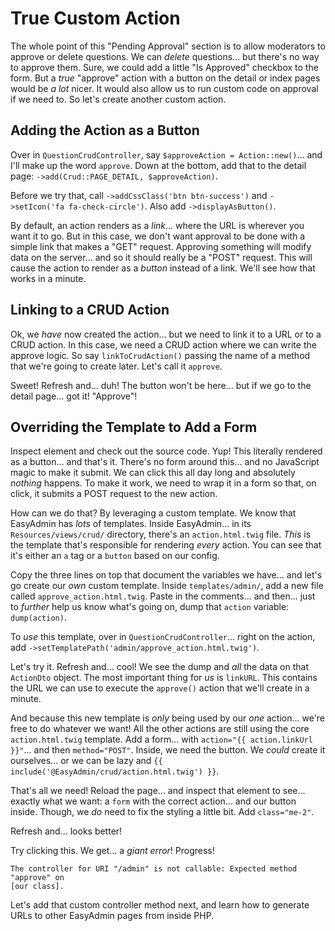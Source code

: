 # True Custom Action

The whole point of this "Pending Approval" section is to allow moderators to approve
or delete questions. We can *delete* questions... but there's no way to approve them.
Sure, we could add a little "Is Approved" checkbox to the form. But a *true*
"approve" action with a button on the detail or index pages would be *a lot* nicer.
It would also allow us to run custom code on approval if we need to. So let's
create another custom action.

## Adding the Action as a Button

Over in `QuestionCrudController`, say `$approveAction = Action::new()`... and
I'll make up the word `approve`. Down at the bottom, add that to the detail page:
`->add(Crud::PAGE_DETAIL, $approveAction)`.

Before we try that, call `->addCssClass('btn btn-success')` and
`->setIcon('fa fa-check-circle')`. Also add `->displayAsButton()`.

By default, an action renders as a *link*... where the URL is wherever you want it
to go. But in this case, we don't want approval to be done with a simple link
that makes a "GET" request. Approving something will modify data on the server...
and so it should really be a "POST" request. This will cause the action to render
as a *button* instead of a link. We'll see how that works in a minute.

## Linking to a CRUD Action

Ok, we *have* now created the action... but we need to link it to a URL or
to a CRUD action. In this case, we need a CRUD action where we can write the
approve logic. So say `linkToCrudAction()` passing the name of a method that
we're going to create later. Let's call it `approve`.

Sweet! Refresh and... duh! The button won't be here... but if we go to the detail
page... got it! "Approve"!

## Overriding the Template to Add a Form

Inspect element and check out the source code. Yup! This literally rendered as
a button... and that's it. There's no form around this... and no JavaScript
magic to make it submit. We can click this all day long and absolutely *nothing*
happens. To make it work, we need to wrap it in a form so that, on click, it
submits a POST request to the new action.

How can we do that? By leveraging a custom template. We know that EasyAdmin has *lots*
of templates. Inside EasyAdmin... in its `Resources/views/crud/` directory, there's
an `action.html.twig` file. *This* is the template that's responsible for rendering
*every* action. You can see that it's either an `a` tag or a `button` based
on our config.

Copy the three lines on top that document the variables we have... and let's go create
our *own* custom template. Inside `templates/admin/`, add a new file called
`approve_action.html.twig`. Paste in the comments... and then... just to *further*
help us know what's going on, dump that `action` variable: `dump(action)`.

To *use* this template, over in `QuestionCrudController`... right on the action,
add `->setTemplatePath('admin/approve_action.html.twig')`.

Let's try it. Refresh and... cool! We see the dump and *all* the data on that
`ActionDto` object. The most important thing for *us* is `linkURL`. This contains
the URL we can use to execute the `approve()` action that we'll create in a minute.

And because this new template is *only* being used by our *one* action... we're free
to do whatever we want! All the other actions are still using the core
`action.html.twig` template. Add a form... with `action="{{ action.linkUrl }}"`...
and then `method="POST"`. Inside, we need the button. We *could* create it ourselves...
or we can be lazy and `{{ include('@EasyAdmin/crud/action.html.twig') }}`.

That's all we need! Reload the page... and inspect that element to see... exactly
what we want: a `form` with the correct action... and our button inside. Though,
we *do* need to fix the styling a little bit. Add `class="me-2"`.

Refresh and... looks better!

Try clicking this. We get... a *giant error*! Progress!

```
The controller for URI "/admin" is not callable: Expected method "approve" on
[our class].
```

Let's add that custom controller method next, and learn how to generate URLs to
other EasyAdmin pages from inside PHP.
